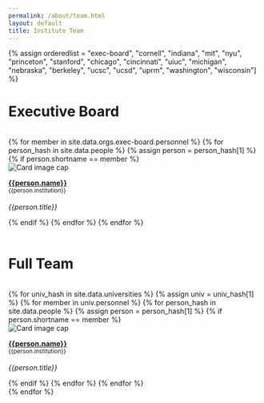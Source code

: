 ```yaml
---
permalink: /about/team.html
layout: default
title: Institute Team
---
```


{% assign orderedlist = "exec-board", "cornell", "indiana", "mit", "nyu", "princeton", "stanford", "chicago", "cincinnati", "uiuc", "michigan", "nebraska", "berkeley", "ucsc", "ucsd", "uprm", "washington", "wisconsin"] %}
 

<div class="container-fluid">
  <h1>Executive Board</h1><br>
  <div class="row">
  {% for member in site.data.orgs.exec-board.personnel  %}
     {% for person_hash in site.data.people %}
       {% assign person = person_hash[1] %}
       {% if person.shortname == member %}
       <div class="card" style="width: 12rem;">
         <img class="card-img-top" src="{{person.photo}}" alt="Card image cap">
         <div class="card-body">
         <p class="card-text">
         <b><a href="{{person.website}}">{{person.name}}</a></b><br>
         <small>{{person.institution}}</small><br><br>
         <i>{{person.title}}</i><br>
         </p>
         </div>
       </div>
       {% endif %}
       {% endfor %}
  {% endfor %}
  </div>
  <br>
</div>

<h1>Full Team</h1><br>

<div class="container-fluid">
<div class="row">
{% for univ_hash in site.data.universities %}
{% assign univ = univ_hash[1] %}
  {% for member in univ.personnel  %}
     {% for person_hash in site.data.people %}
       {% assign person = person_hash[1] %}
       {% if person.shortname == member %}
       <div class="card" style="width: 12rem;">
         <img class="card-img-top" src="{{person.photo}}" alt="Card image cap">
         <div class="card-body">
         <p class="card-text">
         <b><a href="{{person.website}}">{{person.name}}</a></b><br>
         <small>{{person.institution}}</small><br><br>
         <i>{{person.title}}</i><br>
         </p>
         </div>
       </div>
       {% endif %}
       {% endfor %}
  {% endfor %}
  <br>
{% endfor %}
</div>
</div>


